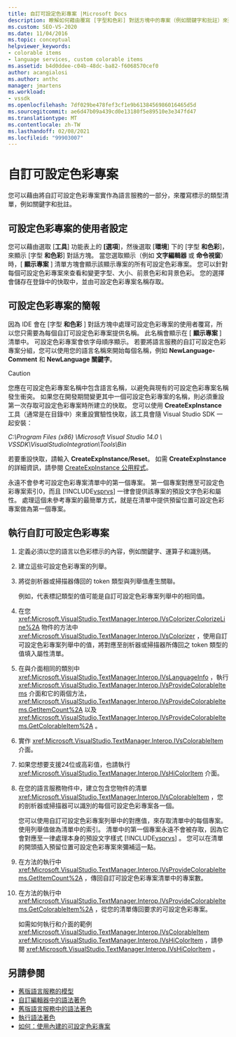 ```yaml
---
title: 自訂可設定色彩專案 |Microsoft Docs
description: 瞭解如何藉由覆寫 [字型和色彩] 對話方塊中的專案（例如關鍵字和批註）來建立自訂可設定色彩專案做為語言服務的一部分。
ms.custom: SEO-VS-2020
ms.date: 11/04/2016
ms.topic: conceptual
helpviewer_keywords:
- colorable items
- language services, custom colorable items
ms.assetid: b4d0ddee-c04b-48dc-ba82-f6068570cef0
author: acangialosi
ms.author: anthc
manager: jmartens
ms.workload:
- vssdk
ms.openlocfilehash: 7df029be478fef3cf1e9b6138456986016465d5d
ms.sourcegitcommit: ae6d47b09a439cd0e13180f5e89510e3e347fd47
ms.translationtype: MT
ms.contentlocale: zh-TW
ms.lasthandoff: 02/08/2021
ms.locfileid: "99903007"
---
```

# <a name="custom-colorable-items"></a>自訂可設定色彩專案
您可以藉由將自訂可設定色彩專案實作為語言服務的一部分，來覆寫標示的類型清單，例如關鍵字和批註。

## <a name="user-settings-of-colorable-items"></a>可設定色彩專案的使用者設定
 您可以藉由選取 [**工具**] 功能表上的 **[選項**]，然後選取 [**環境**] 下的 [字型 **和色彩**]，來顯示 [字型 **和色彩**] 對話方塊。 當您選取顯示（例如 **文字編輯器** 或 **命令視窗**）時，[ **顯示專案** ] 清單方塊會顯示該顯示專案的所有可設定色彩專案。 您可以針對每個可設定色彩專案來查看和變更字型、大小、前景色彩和背景色彩。 您的選擇會儲存在登錄中的快取中，並由可設定色彩專案名稱存取。

## <a name="presentation-of-colorable-items"></a>可設定色彩專案的簡報
 因為 IDE 會在 [字型 **和色彩** ] 對話方塊中處理可設定色彩專案的使用者覆寫，所以您只需要為每個自訂可設定色彩專案提供名稱。 此名稱會顯示在 [ **顯示專案** ] 清單中。 可設定色彩專案會依字母順序顯示。 若要將語言服務的自訂可設定色彩專案分組，您可以使用您的語言名稱來開始每個名稱，例如 **NewLanguage-Comment** 和 **NewLanguage 關鍵字**。

> [!CAUTION]
> 您應在可設定色彩專案名稱中包含語言名稱，以避免與現有的可設定色彩專案名稱發生衝突。 如果您在開發期間變更其中一個可設定色彩專案的名稱，則必須重設第一次存取可設定色彩專案時所建立的快取。 您可以使用 **CreateExpInstance** 工具（通常是在目錄中）來重設實驗性快取，該工具會隨 Visual Studio SDK 一起安裝：
>
> *C:\Program Files (x86) \Microsoft Visual Studio 14.0 \ VSSDK\VisualStudioIntegration\Tools\Bin*
>
> 若要重設快取，請輸入 **CreateExpInstance/Reset**。 如需 **CreateExpInstance** 的詳細資訊，請參閱 [CreateExpInstance 公用程式](../../extensibility/internals/createexpinstance-utility.md)。

 永遠不會參考可設定色彩專案清單中的第一個專案。 第一個專案對應至可設定色彩專案索引0，而且 [!INCLUDE[vsprvs](../../code-quality/includes/vsprvs_md.md)] 一律會提供該專案的預設文字色彩和屬性。 處理這個未參考專案的最簡單方式，就是在清單中提供預留位置可設定色彩專案做為第一個專案。

## <a name="implement-custom-colorable-items"></a>執行自訂可設定色彩專案

1. 定義必須以您的語言以色彩標示的內容，例如關鍵字、運算子和識別碼。

2. 建立這些可設定色彩專案的列舉。

3. 將從剖析器或掃描器傳回的 token 類型與列舉值產生關聯。

    例如，代表標記類型的值可能是自訂可設定色彩專案列舉中的相同值。

4. 在您 <xref:Microsoft.VisualStudio.TextManager.Interop.IVsColorizer.ColorizeLine%2A> 物件的方法中 <xref:Microsoft.VisualStudio.TextManager.Interop.IVsColorizer> ，使用自訂可設定色彩專案列舉中的值，將對應至剖析器或掃描器所傳回之 token 類型的值填入屬性清單。

5. 在與介面相同的類別中 <xref:Microsoft.VisualStudio.TextManager.Interop.IVsLanguageInfo> ，執行 <xref:Microsoft.VisualStudio.TextManager.Interop.IVsProvideColorableItems> 介面和它的兩個方法， <xref:Microsoft.VisualStudio.TextManager.Interop.IVsProvideColorableItems.GetItemCount%2A> 以及 <xref:Microsoft.VisualStudio.TextManager.Interop.IVsProvideColorableItems.GetColorableItem%2A> 。

6. 實作 <xref:Microsoft.VisualStudio.TextManager.Interop.IVsColorableItem> 介面。

7. 如果您想要支援24位或高彩值，也請執行 <xref:Microsoft.VisualStudio.TextManager.Interop.IVsHiColorItem> 介面。

8. 在您的語言服務物件中，建立包含您物件的清單 <xref:Microsoft.VisualStudio.TextManager.Interop.IVsColorableItem> ，您的剖析器或掃描器可以識別的每個可設定色彩專案各一個。

    您可以使用自訂可設定色彩專案列舉中的對應值，來存取清單中的每個專案。 使用列舉值做為清單中的索引。 清單中的第一個專案永遠不會被存取，因為它會對應至一律處理本身的預設文字樣式 [!INCLUDE[vsprvs](../../code-quality/includes/vsprvs_md.md)] 。 您可以在清單的開頭插入預留位置可設定色彩專案來彌補這一點。

9. 在方法的執行中 <xref:Microsoft.VisualStudio.TextManager.Interop.IVsProvideColorableItems.GetItemCount%2A> ，傳回自訂可設定色彩專案清單中的專案數。

10. 在方法的執行中 <xref:Microsoft.VisualStudio.TextManager.Interop.IVsProvideColorableItems.GetColorableItem%2A> ，從您的清單傳回要求的可設定色彩專案。

    如需如何執行和介面的範例 <xref:Microsoft.VisualStudio.TextManager.Interop.IVsColorableItem> <xref:Microsoft.VisualStudio.TextManager.Interop.IVsHiColorItem> ，請參閱 <xref:Microsoft.VisualStudio.TextManager.Interop.IVsHiColorItem> 。

## <a name="see-also"></a>另請參閱
- [舊版語言服務的模型](../../extensibility/internals/model-of-a-legacy-language-service.md)
- [自訂編輯器中的語法著色](../../extensibility/syntax-coloring-in-custom-editors.md)
- [舊版語言服務中的語法著色](../../extensibility/internals/syntax-coloring-in-a-legacy-language-service.md)
- [執行語法著色](../../extensibility/internals/implementing-syntax-coloring.md)
- [如何：使用內建的可設定色彩專案](../../extensibility/internals/how-to-use-built-in-colorable-items.md)
